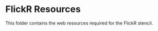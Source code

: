 FlickR Resources
=================

This folder contains the web resources required for the FlickR stencil.